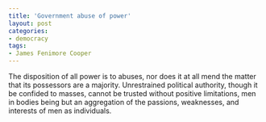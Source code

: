 ```yaml
---
title: 'Government abuse of power'
layout: post
categories:
- democracy
tags:
- James Fenimore Cooper
---
```


The disposition of all power is to abuses, nor does it at all mend the matter that its possessors are a majority. Unrestrained political authority, though it be confided to masses, cannot be trusted without positive limitations, men in bodies being but an aggregation of the passions, weaknesses, and interests of men as individuals.